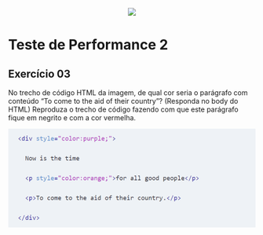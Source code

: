 <p align="center">
    <img src="https://www.infnet.edu.br/infnet/wp-content/themes/infnet.homepage//assets/img/LogoInfnetRodape.png"/>
</p>

# Teste de Performance 2

## Exercício 03

<p align="center">

No trecho de código HTML da imagem, de qual cor seria o parágrafo com conteúdo “To come to the aid of their country”? (Responda no body do HTML) Reproduza o trecho de código fazendo com que este parágrafo fique em negrito e com a cor vermelha.

<p align="center">
    <img src="image.png"/>
</p>
